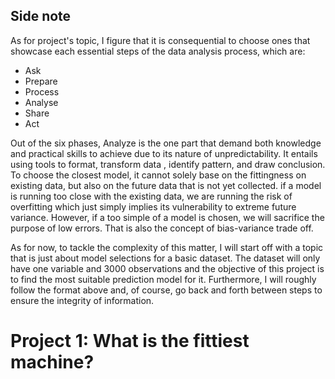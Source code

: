 ## Side note
As for project's topic, I figure that it is consequential to choose ones that showcase each essential steps of the data analysis process, which are: 
- Ask 
- Prepare 
- Process
- Analyse
- Share 
- Act 

Out of the six phases, Analyze is the one part that demand both knowledge and practical skills to achieve due to its nature of unpredictability. It entails using tools to format, transform data , identify pattern, and draw conclusion. To choose the closest model, it cannot solely base on the fittingness on existing data, but also on the future data that is not yet collected. if a model is running too close with the existing data, we are running the risk of overfitting which just simply implies its vulnerability to extreme future variance. However, if a too simple of a model is chosen, we will sacrifice the purpose of low errors. That is also the concept of bias-variance trade off. 

As for now, to tackle the complexity of this matter, I will start off with a topic that is just about model selections for a basic dataset. The dataset will only have one variable and 3000 observations and the objective of this project is to find the most suitable prediction model for it.
Furthermore, I will roughly follow the format above and, of course, go back and forth between steps to ensure the integrity of information.

# Project 1: What is the fittiest machine?
